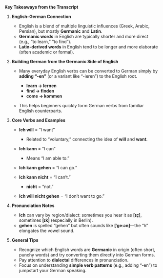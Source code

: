 **Key Takeaways from the Transcript**

1. **English–German Connection**  
   - English is a blend of multiple linguistic influences (Greek, Arabic, Persian), but mostly **Germanic** and **Latin**.  
   - **Germanic words** in English are typically shorter and more direct (e.g., “to learn,” “to find”).  
   - **Latin-derived words** in English tend to be longer and more elaborate (often academic or formal).

2. **Building German from the Germanic Side of English**  
   - Many everyday English verbs can be converted to German simply by **adding “-en”** (or a variant like “-ieren”) to the English root.  
     - **learn → lernen**  
     - **find → finden**  
     - **come → kommen**  

   - This helps beginners quickly form German verbs from familiar English counterparts.

4. **Core Verbs and Examples**  
   - **Ich will** = “I want”  
     - Related to “voluntary,” connecting the idea of **will** and **want**.
       
   - **Ich kann** = “I can”  
     - Means “I am able to.”
       
   - **Ich kann gehen** = “I can go.”  
   - **Ich kann nicht** = “I can’t.”  
     - **nicht** = “not.”
       
   - **Ich will nicht gehen** = “I don’t want to go.”  

5. **Pronunciation Notes**  
   - **Ich** can vary by region/dialect: sometimes you hear it as **[ɪç]**, sometimes **[ɪk]** (especially in Berlin).  
   - **gehen** is spelled “gehen” but often sounds like **[ˈgeːən]**—the “h” elongates the vowel sound.

6. **General Tips**  
   - Recognize which English words are **Germanic** in origin (often short, punchy words) and try converting them directly into German forms.  
   - Pay attention to **dialectal** differences in pronunciation.  
   - Focus on understanding **simple verb patterns** (e.g., adding “-en”) to jumpstart your German speaking.
